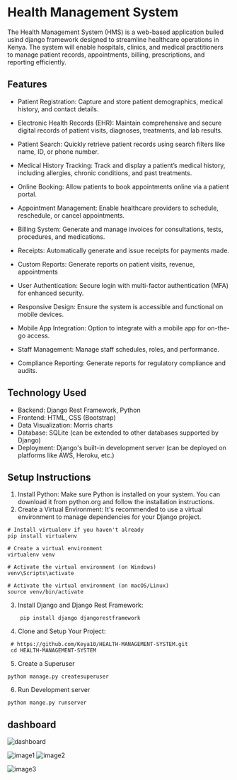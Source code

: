 
#  Health Management System

The Health Management System (HMS) is a web-based application builed usind django framework designed to streamline healthcare operations in Kenya. The system will enable hospitals, clinics, and medical practitioners to manage patient records, appointments, billing, prescriptions, and reporting efficiently.



## Features

- Patient Registration: Capture and store patient demographics, medical history, and contact details.
- Electronic Health Records (EHR): Maintain comprehensive and secure digital records of patient visits, diagnoses, treatments, and lab results.
- Patient Search: Quickly retrieve patient records using search filters like name, ID, or phone number.
- Medical History Tracking: Track and display a patient’s medical history, including allergies, chronic conditions, and past treatments.
- Online Booking: Allow patients to book appointments online via a patient portal.
- Appointment Management: Enable healthcare providers to schedule, reschedule, or cancel appointments.
- Billing System: Generate and manage invoices for consultations, tests, procedures, and medications.
- Receipts: Automatically generate and issue receipts for payments made.

- Custom Reports: Generate reports on patient visits, revenue, appointments
- User Authentication: Secure login with multi-factor authentication (MFA) for enhanced security.
- Responsive Design: Ensure the system is accessible and functional on mobile devices.

- Mobile App Integration: Option to integrate with a mobile app for on-the-go access.

- Staff Management: Manage staff schedules, roles, and performance.

- Compliance Reporting: Generate reports for regulatory compliance and audits.

## Technology Used

- Backend: Django Rest Framework, Python
- Frontend: HTML, CSS (Bootstrap)
- Data Visualization: Morris charts
- Database: SQLite (can be extended to other databases supported by Django)
- Deployment: Django's built-in development server (can be deployed on platforms like AWS, Heroku, etc.)

## Setup Instructions
1. Install Python: Make sure Python is installed on your system. You can download it from python.org and follow the installation instructions.
2. Create a Virtual Environment: It's recommended to use a virtual environment to manage dependencies for your Django project.
```
# Install virtualenv if you haven't already
pip install virtualenv

# Create a virtual environment
virtualenv venv

# Activate the virtual environment (on Windows)
venv\Scripts\activate

# Activate the virtual environment (on macOS/Linux)
source venv/bin/activate
```
3. Install Django and Django Rest Framework:

```   # Install Django and Django Rest Framework using pip.
    pip install django djangorestframework
```
4. Clone and Setup Your Project:
```
 # https://github.com/Keya10/HEALTH-MANAGEMENT-SYSTEM.git
 cd HEALTH-MANAGEMENT-SYSTEM
 ```
 5. Create a Superuser
 ``` 
 python manage.py createsuperuser
 ```
 6. Run Development server
 ``` 
 python mange.py runserver
 ```
 
## dashboard
![dashboard](https://github.com/user-attachments/assets/415a2a03-93a4-41a8-ad98-21f64dd06345)

![image1](https://github.com/user-attachments/assets/06f98041-8b61-4efb-888a-f3ed8fce0111)
![image2](https://github.com/user-attachments/assets/b2246122-4a6a-4c01-99f1-5669d38c16c4)


![image3](https://github.com/user-attachments/assets/293b5cd8-5bc2-491f-aa15-f7fe58d624d2)
